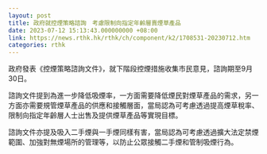 ```yaml
---
layout: post
title: 政府就控煙策略諮詢　考慮限制向指定年齡層賣煙草產品
date: 2023-07-12 15:13:43.000000000 +08:00
link: https://news.rthk.hk/rthk/ch/component/k2/1708531-20230712.htm
categories: rthk
---
```


政府發表《控煙策略諮詢文件》，就下階段控煙措施收集市民意見，諮詢期至9月30日。

諮詢文件提到為進一步降低吸煙率，一方面需要降低煙民對煙草產品的需求，另一方面亦需要規管煙草產品的供應和接觸層面，當局認為可考慮透過提高煙草稅率、限制向指定年齡層人士出售及提供煙草產品等實現目標。

諮詢文件亦提及吸入二手煙與一手煙同樣有害，當局認為可考慮透過擴大法定禁煙範圍、加強對無煙場所的管理等，以防止公眾接觸二手煙和管制吸煙行為。
